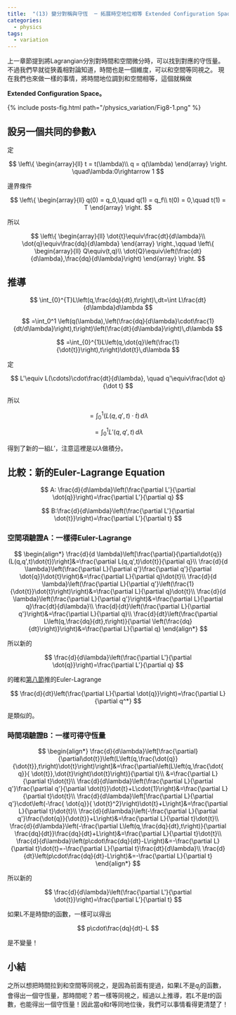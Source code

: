 ```yaml
---
title:  "(13) 變分對稱與守恆  ─ 拓展時空地位相等 Extended Configuration Space"
categories:
  - physics
tags:
  - variation
---
```


上一章節提到將Lagrangian分別對時間和空間微分時，可以找到對應的守恆量。 不過我們早就從狹義相對論知道，時間也是一個維度，可以和空間等同視之。 現在我們也來做一樣的事情，將時間地位調到和空間相等，這個就稱做

**Extended Configuration Space。**


{% include posts-fig.html path="/physics_variation/Fig8-1.png" %}


## 設另一個共同的參數$\lambda$

定

$$
\left\{
\begin{array}{ll}
t = t(\lambda)\\
q = q(\lambda)
\end{array}
\right. \quad\lambda:0\rightarrow 1
$$

邊界條件

$$
\left\{
\begin{array}{ll}
q(0) = q_0,\quad q(1) = q_f\\
t(0) = 0,\quad t(1) = T
\end{array}
\right.
$$



所以

$$
\left\{
\begin{array}{ll}
\dot{t}\equiv\frac{dt}{d\lambda}\\ \dot{q}\equiv\frac{dq}{d\lambda}
\end{array}
\right.,\qquad
\left\{
\begin{array}{ll}
Q\equiv(t,q)\\ \dot{Q}\equiv\left(\frac{dt}{d\lambda},\frac{dq}{d\lambda}\right)
\end{array}
\right.
$$



## 推導

$$
\int_{0}^{T}L\left(q,\frac{dq}{dt},t\right)\,dt=\int L\frac{dt}{d\lambda}d\lambda
$$

$$
=\int_0^1 \left(q(\lambda),\left(\frac{dq}{d\lambda}\cdot\frac{1}{dt/d\lambda}\right),t\right)\left(\frac{dt}{d\lambda}\right)\,d\lambda
$$

$$
=\int_{0}^{1}L\left(q,\dot{q}\left(\frac{1}{\dot{t}}\right),t\right)\dot{t}\,d\lambda
$$

定

$$
L'\equiv L(\cdots)\cdot\frac{dt}{d\lambda}, \quad q'\equiv\frac{\dot q}{\dot t}
$$

所以

$$
=\int_{0}^{1}(L(q,q',t)\cdot\dot{t})\,d\lambda
$$

$$
=\int_{0}^{1}L'(q,q',t)\,d\lambda
$$

得到了新的一組$L'$，注意這裡是以$\lambda$做積分。


## 比較：新的Euler-Lagrange Equation



$$
A: \frac{d}{d\lambda}\left(\frac{\partial L'}{\partial \dot{q}}\right)=\frac{\partial L'}{\partial q}
$$

$$
B:\frac{d}{d\lambda}\left(\frac{\partial L'}{\partial \dot{t}}\right)=\frac{\partial L'}{\partial t}
$$



### 空間項驗證A：一樣得Euler-Lagrange

$$
\begin{align*}
\frac{d}{d \lambda}\left[\frac{\partial}{\partial\dot{q}}(L(q,q',t)\dot{t})\right]&=\frac{\partial L(q,q',t)\dot{t}}{\partial q}\\
\frac{d}{d \lambda}\left(\frac{\partial L}{\partial q'}\frac{\partial q'}{\partial \dot{q}}\dot{t}\right)&=\frac{\partial L}{\partial q}\dot{t}\\
\frac{d}{d \lambda}\left(\frac{\partial L}{\partial q'}\left(\frac{1}{\dot{t}}\dot{t}\right)\right)&=\frac{\partial L}{\partial q}\dot{t}\\
\frac{d}{d \lambda}\left(\frac{\partial L}{\partial q'}\right)&=\frac{\partial L}{\partial q}\frac{dt}{d\lambda}\\
\frac{d}{dt}\left(\frac{\partial L}{\partial q'}\right)&=\frac{\partial L}{\partial q}\\
\frac{d}{dt}\left(\frac{\partial L\left(q,\frac{dq}{dt},t\right)}{\partial \left(\frac{dq}{dt}\right)}\right)&=\frac{\partial L}{\partial q}
\end{align*}
$$

所以新的

$$
\frac{d}{d\lambda}\left(\frac{\partial L'}{\partial \dot{q}}\right)=\frac{\partial L'}{\partial q}
$$

的確和[第八節](variation-0-008)推的Euler-Lagrange

$$
\frac{d}{dt}\left(\frac{\partial L}{\partial \dot{q}}\right)=\frac{\partial L}{\partial q^*}
$$

是類似的。




### 時間項驗證B：一樣可得守恆量

$$
\begin{align*}
\frac{d}{d\lambda}\left[\frac{\partial}{\partial\dot{t}}\left(L\left(q,\frac{\dot{q}}{\dot{t}},t\right)\dot{t}\right)\right]&=\frac{\partial\left(L\left(q,\frac{\dot{ q}}{ \dot{t}},\dot{t}\right)\dot{t}\right)}{\partial t}\\
&=\frac{\partial L}{\partial t}\dot{t}\\
\frac{d}{d\lambda}\left(\frac{\partial L}{\partial q'}\frac{\partial q'}{\partial \dot{t}}\dot{t}+L\cdot{1}\right)&=\frac{\partial L}{\partial t}\dot{t}\\
\frac{d}{d\lambda}\left[\frac{\partial L}{\partial q'}\cdot\left(-\frac{ \dot{q}}{ \dot{t}^2}\right)\dot{t}+L\right]&=\frac{\partial L}{\partial t}\dot{t}\\
\frac{d}{d\lambda}\left(-\frac{\partial L}{\partial q'}\frac{\dot{q}}{\dot{t}}+L\right)&=\frac{\partial L}{\partial t}\dot{t}\\
\frac{d}{d\lambda}\left(-\frac{\partial L\left(q,\frac{dq}{dt},t\right)}{\partial \frac{dq}{dt}}\frac{dq}{dt}+L\right)&=\frac{\partial L}{\partial t}\dot{t}\\
\frac{d}{d\lambda}\left(p\cdot\frac{dq}{dt}-L\right)&=-\frac{\partial L}{\partial t}\dot{t}=-\frac{\partial L}{\partial t}\frac{dt}{d\lambda}\\
\frac{d}{dt}\left(p\cdot\frac{dq}{dt}-L\right)&=-\frac{\partial L}{\partial t}
\end{align*}
$$


所以新的

$$
\frac{d}{d\lambda}\left(\frac{\partial L'}{\partial \dot{t}}\right)=\frac{\partial L'}{\partial t}
$$

如果L不是時間t的函數，一樣可以得出

$$
p\cdot\frac{dq}{dt}-L
$$

是不變量！

## 小結

之所以想把時間拉到和空間等同視之，是因為前面有提過，如果$L$不是$q_j$的函數，會得出一個守恆量，那時間呢？若一樣等同視之，經過以上推導，若$L$不是$t$的函數，也能得出一個守恆量！因此當$q$和$t$等同地位後，我們可以事情看得更清楚了！

